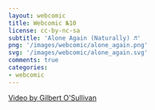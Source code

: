 ```yaml
---
layout: webcomic
title: Webcomic №10
license: cc-by-nc-sa
subtitle: 'Alone Again (Naturally) ♬'
png: '/images/webcomic/alone_again.png'
svg: '/images/webcomic/alone_again.svg'
comments: true
categories:
- webcomic
---
```

[Video by Gilbert O'Sullivan][video]

[video]: http://www.youtube.com/watch?v=D_P-v1BVQn8&t=1m53s "Alone Again (Naturally) by Gilbert O'Sullivan"